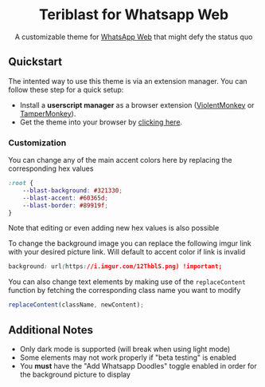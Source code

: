 <div align="center">

# Teriblast for Whatsapp Web
A customizable theme for [WhatsApp Web](https://web.whatsapp.com) that might defy the status quo

</div>

## Quickstart

The intented way to use this theme is via an extension manager. You can follow these step for a quick setup:

- Install a **userscript manager** as a browser extension ([ViolentMonkey](https://violentmonkey.github.io/) or [TamperMonkey](https://www.tampermonkey.net/)).
- Get the theme into your browser by [clicking here](https://github.com/Teriyaki812/teriblast-whatsapp/raw/main/Teriblast-WS.user.js).

### Customization
You can change any of the main accent colors here by replacing the corresponding hex values

```css
:root {
    --blast-background: #321330;
    --blast-accent: #60365d;
    --blast-border: #89919f;
}
```
Note that editing or even adding new hex values is also possible

To change the background image you can replace the following imgur link with your desired picture link. Will default to accent color if link is invalid

```css
background: url(https://i.imgur.com/12ThblS.png) !important;
```

You can also change text elements by making use of the `replaceContent` function by fetching the corresponding class name you want to modify
```js
replaceContent(className, newContent);
```

## Additional Notes
- Only dark mode is supported (will break when using light mode)
- Some elements may not work properly if "beta testing" is enabled
- You **must** have the "Add Whatsapp Doodles" toggle enabled in order for the background picture to display
